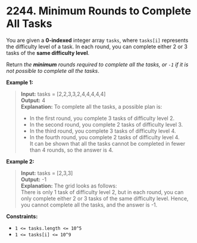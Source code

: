# 2244. Minimum Rounds to Complete All Tasks

You are given a **0-indexed** integer array `tasks`, where `tasks[i]` represents the difficulty level of a task. In each round, you can complete either 2 or 3 tasks of the **same difficulty level**.

Return *the **minimum** rounds required to complete all the tasks, or `-1` if it is not possible to complete all the tasks*.


**Example 1:**
> **Input:** tasks = [2,2,3,3,2,4,4,4,4,4]  
> **Output:** 4  
> **Explanation:** To complete all the tasks, a possible plan is:  
>   - In the first round, you complete 3 tasks of difficulty level 2.  
>   - In the second round, you complete 2 tasks of difficulty level 3.  
>   - In the third round, you complete 3 tasks of difficulty level 4.  
>   - In the fourth round, you complete 2 tasks of difficulty level 4.  
> It can be shown that all the tasks cannot be completed in fewer than 4 rounds, so the answer is 4.  

**Example 2:**
> **Input:** tasks = [2,3,3]  
> **Output:** -1  
> **Explanation:** The grid looks as follows:  
>   There is only 1 task of difficulty level 2, but in each round, you can only complete either 2 or 3 tasks of the same difficulty level. Hence, you cannot complete all the tasks, and the answer is -1.


**Constraints:**
* `1 <= tasks.length <= 10^5`
* `1 <= tasks[i] <= 10^9`